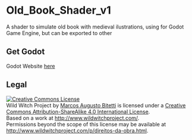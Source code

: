 # Old_Book_Shader_v1
A shader to simulate old book with medieval ilustrations, using for Godot Game Engine, but can be exported to other

## Get Godot
Godot Website [here](http://www.godotengine.org/wp/)

## Legal
<a rel="license" href="http://creativecommons.org/licenses/by-sa/4.0/"><img alt="Creative Commons License" style="border-width:0" src="https://i.creativecommons.org/l/by-sa/4.0/88x31.png" /></a><br /><span xmlns:dct="http://purl.org/dc/terms/" property="dct:title">Wild Witch Project</span> by <a xmlns:cc="http://creativecommons.org/ns#" href="http://www.wildwitchproject.com/" property="cc:attributionName" rel="cc:attributionURL">Marcos Augusto Bitetti</a> is licensed under a <a rel="license" href="http://creativecommons.org/licenses/by-sa/4.0/">Creative Commons Attribution-ShareAlike 4.0 International License</a>.<br />Based on a work at <a xmlns:dct="http://purl.org/dc/terms/" href="http://www.wildwitchproject.com/" rel="dct:source">http://www.wildwitchproject.com/</a>.<br />Permissions beyond the scope of this license may be available at <a xmlns:cc="http://creativecommons.org/ns#" href="http://www.wildwitchproject.com/p/direitos-da-obra.html" rel="cc:morePermissions">http://www.wildwitchproject.com/p/direitos-da-obra.html</a>.
